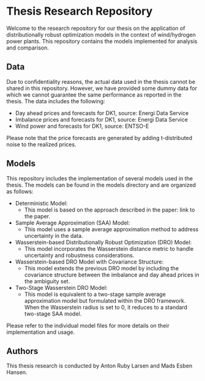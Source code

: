 # Thesis Research Repository

Welcome to the research repository for our thesis on the application of distributionally robust optimization models in the context of wind/hydrogen power plants. This repository contains the models implemented for analysis and comparison.

## Data
Due to confidentiality reasons, the actual data used in the thesis cannot be shared in this repository. However, we have provided some dummy data for which we cannot guarantee the same performance as reported in the thesis. The data includes the following:

* Day ahead prices and forecasts for DK1, source: Energi Data Service
* Imbalance prices and forecasts for DK1, source: Energi Data Service
* Wind power and forecasts for DK1, source: ENTSO-E

Please note that the price forecasts are generated by adding t-distributed noise to the realized prices.

## Models
This repository includes the implementation of several models used in the thesis. The models can be found in the models directory and are organized as follows:

* Deterministic Model: 
  * This model is based on the approach described in the paper: link to the paper.
* Sample Average Approximation (SAA) Model:
  * This model uses a sample average approximation method to address uncertainty in the data.
* Wasserstein-based Distributionally Robust Optimization (DRO) Model:
  * This model incorporates the Wasserstein distance metric to handle uncertainty and robustness considerations.
* Wasserstein-based DRO Model with Covariance Structure:
  * This model extends the previous DRO model by including the covariance structure between the imbalance and day ahead prices in the ambiguity set.
* Two-Stage Wasserstein DRO Model:
  * This model is equivalent to a two-stage sample average approximation model but formulated within the DRO framework. When the Wasserstein radius is set to 0, it reduces to a standard two-stage SAA model.

Please refer to the individual model files for more details on their implementation and usage.

## Authors
This thesis research is conducted by Anton Ruby Larsen and Mads Esben Hansen. 

